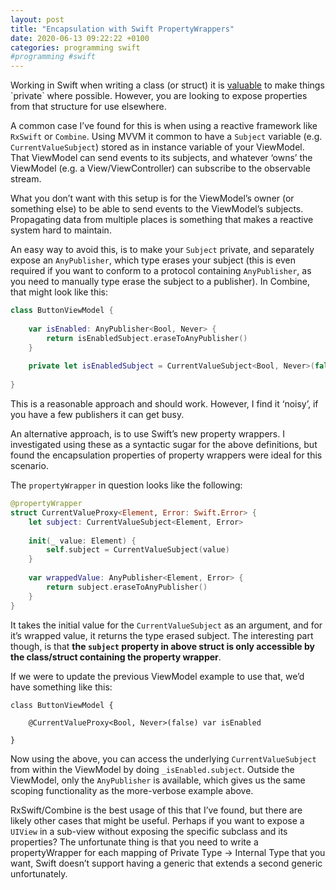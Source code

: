 ```yaml
---
layout: post
title: "Encapsulation with Swift PropertyWrappers"
date: 2020-06-13 09:22:22 +0100
categories: programming swift
#programming #swift
---
```


Working in Swift when writing a class (or struct) it is [valuable](https://en.wikipedia.org/wiki/Encapsulation_(computer_programming)) to make things `private` where possible. However, you are looking to expose properties from that structure for use elsewhere. 

A common case I’ve found for this is when using a reactive framework like `RxSwift` or `Combine`. Using MVVM it common to have a `Subject` variable (e.g. `CurrentValueSubject`) stored as in instance variable of your ViewModel. That ViewModel can send events to its subjects, and whatever ‘owns’ the ViewModel (e.g. a View/ViewController) can subscribe to the observable stream. 

What you don’t want with this setup is for the ViewModel’s owner (or something else) to be able to send events to the ViewModel’s subjects. Propagating data from multiple places is something that makes a reactive system hard to maintain.

An easy way to avoid this, is to make your `Subject` private, and separately expose an `AnyPublisher`, which type erases your subject (this is even required if you want to conform to a protocol containing `AnyPublisher`, as you need to manually type erase the subject to a publisher). In Combine, that might look like this:


```swift
class ButtonViewModel {
    
    var isEnabled: AnyPublisher<Bool, Never> { 
        return isEnabledSubject.eraseToAnyPublisher() 
    }
    
    private let isEnabledSubject = CurrentValueSubject<Bool, Never>(false)
    
}
```

This is a reasonable approach and should work. However, I find it ‘noisy’, if you have a few publishers it can get busy.

An alternative approach, is to use Swift’s new property wrappers. I investigated using these as a syntactic sugar for the above definitions, but found the encapsulation properties of property wrappers were ideal for this scenario.

The `propertyWrapper` in question looks like the following: 

```swift
@propertyWrapper
struct CurrentValueProxy<Element, Error: Swift.Error> {
    let subject: CurrentValueSubject<Element, Error>
    
    init(_ value: Element) {
        self.subject = CurrentValueSubject(value)
    }
    
    var wrappedValue: AnyPublisher<Element, Error> {
        return subject.eraseToAnyPublisher()
    }
}
```

It takes the initial value for the `CurrentValueSubject` as an argument, and for it’s wrapped value, it returns the type erased subject. The interesting part though, is that **the `subject` property in above struct is only accessible by the class/struct containing the property wrapper**.

If we were to update the previous ViewModel example to use that, we’d have something like this:

```
class ButtonViewModel {
    
    @CurrentValueProxy<Bool, Never>(false) var isEnabled
    
}
```

Now using the above, you can access the underlying `CurrentValueSubject` from within the ViewModel by doing `_isEnabled.subject`. Outside the ViewModel, only the `AnyPublisher` is available, which gives us the same scoping functionality as the more-verbose example above.

RxSwift/Combine is the best usage of this that I’ve found, but there are likely other cases that might be useful. Perhaps if you want to expose a `UIView` in a sub-view without exposing the specific subclass and its properties? The unfortunate thing is that you need to write a propertyWrapper for each mapping of Private Type -> Internal Type that you want, Swift doesn’t support having a generic that extends a second generic unfortunately. 

